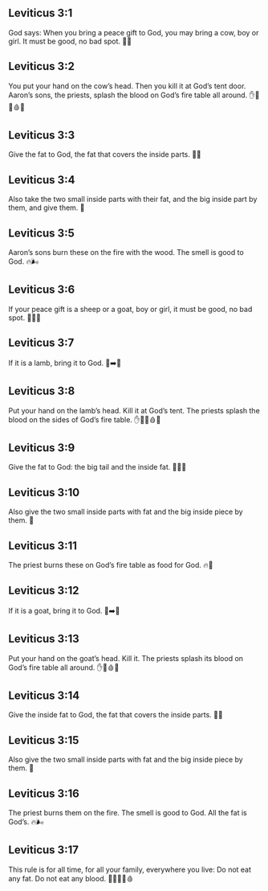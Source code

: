 ## Leviticus 3:1
God says: When you bring a peace gift to God, you may bring a cow, boy or girl. It must be good, no bad spot. 🐄🎁
## Leviticus 3:2
You put your hand on the cow’s head. Then you kill it at God’s tent door. Aaron’s sons, the priests, splash the blood on God’s fire table all around. ✋🐄⛺🩸🔥
## Leviticus 3:3
Give the fat to God, the fat that covers the inside parts. 🍖🔥
## Leviticus 3:4
Also take the two small inside parts with their fat, and the big inside part by them, and give them. 🍖
## Leviticus 3:5
Aaron’s sons burn these on the fire with the wood. The smell is good to God. 🔥🌬️
## Leviticus 3:6
If your peace gift is a sheep or a goat, boy or girl, it must be good, no bad spot. 🐑🐐🎁
## Leviticus 3:7
If it is a lamb, bring it to God. 🐑➡️🙏
## Leviticus 3:8
Put your hand on the lamb’s head. Kill it at God’s tent. The priests splash the blood on the sides of God’s fire table. ✋🐑⛺🩸🔥
## Leviticus 3:9
Give the fat to God: the big tail and the inside fat. 🐑🍖🔥
## Leviticus 3:10
Also give the two small inside parts with fat and the big inside piece by them. 🍖
## Leviticus 3:11
The priest burns these on God’s fire table as food for God. 🔥🍖
## Leviticus 3:12
If it is a goat, bring it to God. 🐐➡️🙏
## Leviticus 3:13
Put your hand on the goat’s head. Kill it. The priests splash its blood on God’s fire table all around. ✋🐐🩸🔥
## Leviticus 3:14
Give the inside fat to God, the fat that covers the inside parts. 🍖🔥
## Leviticus 3:15
Also give the two small inside parts with fat and the big inside piece by them. 🍖
## Leviticus 3:16
The priest burns them on the fire. The smell is good to God. All the fat is God’s. 🔥🌬️
## Leviticus 3:17
This rule is for all time, for all your family, everywhere you live: Do not eat any fat. Do not eat any blood. 📜🚫🍖🚫🩸

